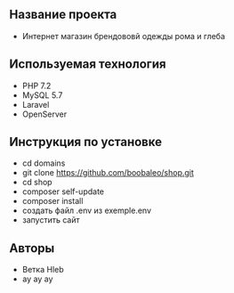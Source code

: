 ## Название проекта
-  Интернет магазин брендововй одежды рома и глеба

## Используемая технология
- PHP 7.2
- MySQL 5.7
- Laravel
- OpenServer

## Инструкция по установке 
- cd domains
- git clone https://github.com/boobaleo/shop.git
- cd shop
- composer self-update
- composer install
- создать файл .env из exemple.env
- запустить сайт

## Авторы
- Ветка Hleb
- ау ау ау 
